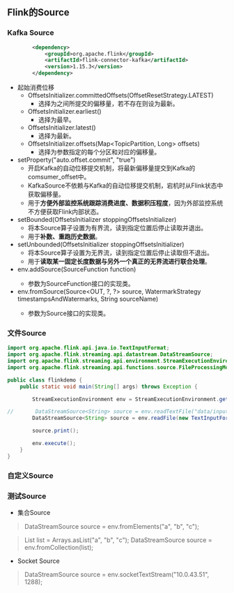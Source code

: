 ## **Flink的Source**

### Kafka Source

```xml
        <dependency>
            <groupId>org.apache.flink</groupId>
            <artifactId>flink-connector-kafka</artifactId>
            <version>1.15.3</version>
        </dependency>
```

- 起始消费位移
  - OffsetsInitializer.committedOffsets(OffsetResetStrategy.LATEST)
    - 选择为之间所提交的偏移量，若不存在则设为最新。
  - OffsetsInitializer.earliest()
    - 选择为最早。
  - OffsetsInitializer.latest()
    - 选择为最新。
  - OffsetsInitializer.offsets(Map<TopicPartition, Long> offsets)
    - 选择为参数指定的每个分区和对应的偏移量。
- setProperty("auto.offset.commit", "true")
  - 开启Kafka的自动位移提交机制，将最新偏移量提交到Kafka的comsumer_offset中。
  - KafkaSource不依赖与Kafka的自动位移提交机制，宕机时从Flink状态中获取偏移量。
  - 用于**方便外部监控系统跟踪消费进度、数据积压程度**，因为外部监控系统不方便获取Flink内部状态。
- setBounded(OffsetsInitializer stoppingOffsetsInitializer)
  - 将本Source算子设置为有界流，读到指定位置后停止读取并退出。
  - 用于**补数、重跑历史数据**。
- setUnbounded(OffsetsInitializer stoppingOffsetsInitializer)
  - 将本Source算子设置为无界流，读到指定位置后停止读取但不退出。
  - 用于**读取某一固定长度数据与另外一个真正的无界流进行联合处理**。
- env.addSource(SourceFunction<OUT> function)
  - 参数为SourceFunction接口的实现类。
- env.fromSource(Source<OUT, ?, ?> source, WatermarkStrategy<OUT> timestampsAndWatermarks, String sourceName)
  - 参数为Source接口的实现类。

### 文件Source

```java
import org.apache.flink.api.java.io.TextInputFormat;
import org.apache.flink.streaming.api.datastream.DataStreamSource;
import org.apache.flink.streaming.api.environment.StreamExecutionEnvironment;
import org.apache.flink.streaming.api.functions.source.FileProcessingMode;

public class flinkdemo {
    public static void main(String[] args) throws Exception {

        StreamExecutionEnvironment env = StreamExecutionEnvironment.getExecutionEnvironment();

//       DataStreamSource<String> source = env.readTextFile("data/input");
        DataStreamSource<String> source = env.readFile(new TextInputFormat(null), "data/input", FileProcessingMode.PROCESS_CONTINUOUSLY, 1000);

        source.print();

        env.execute();
    }
}
```

### 自定义Source

### 测试Source

- 集合Source

> DataStreamSource<String> source = env.fromElements("a", "b", "c");

> List<String> list = Arrays.asList("a", "b", "c");
> DataStreamSource<String> source = env.fromCollection(list);

- Socket Source

> DataStreamSource<String> source = env.socketTextStream("10.0.43.51", 1288);
